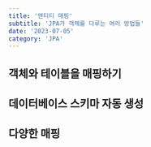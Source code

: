 ```yaml
---
title: '엔티티 매핑'
subtitle: 'JPA가 객체를 다루는 여러 방법들'
date: '2023-07-05'
category: 'JPA'
---
```


<!-- 03 -->

## 객체와 테이블을 매핑하기

## 데이터베이스 스키마 자동 생성

## 다양한 매핑

